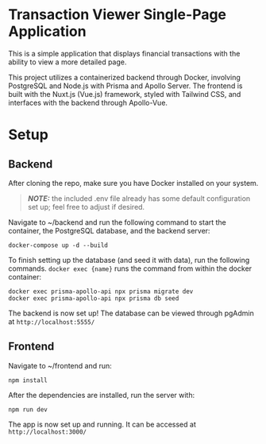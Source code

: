# Transaction  Viewer Single-Page Application

This is a simple application that displays financial transactions with the ability to view a more detailed page.  

This project utilizes a containerized backend through Docker, involving PostgreSQL and Node.js with Prisma and Apollo Server. The frontend is built with the Nuxt.js (Vue.js) framework, styled with Tailwind CSS, and interfaces with the backend through Apollo-Vue. 


# Setup

## Backend
After cloning the repo, make sure you have Docker installed on your system.  
> **_NOTE:_** the included .env file already has some default configuration set up; feel free to adjust if desired.

Navigate to ~/backend and run the following command to start the container, the PostgreSQL database, and the backend server:  

`docker-compose up -d --build`  

To finish setting up the database (and seed it with data), run the following commands. `docker exec {name}` runs the command from within the docker container:  

`docker exec prisma-apollo-api npx prisma migrate dev`  
`docker exec prisma-apollo-api npx prisma db seed`  

The backend is now set up! The database can be viewed through pgAdmin at `http://localhost:5555/`  

## Frontend
Navigate to ~/frontend and run:  

`npm install`  

After the dependencies are installed, run the server with:  

`npm run dev`  

The app is now set up and running. It can be accessed at `http://localhost:3000/`
